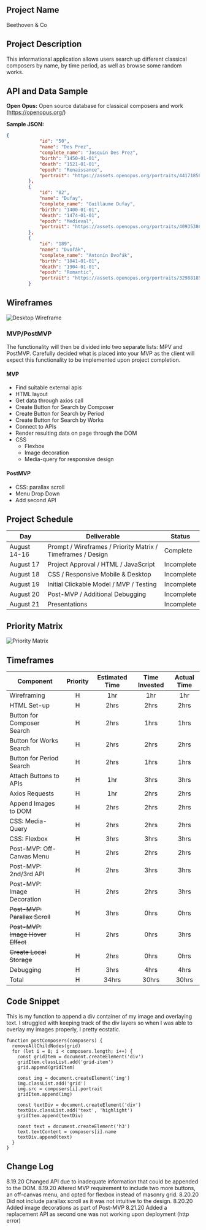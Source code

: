 ## Project Name

Beethoven & Co

## Project Description

This informational application allows users search up different classical composers by name, by time period, as well as browse some random works. 

## API and Data Sample

**Open Opus:** Open source database for classical composers and work (https://openopus.org/)

**Sample JSON:**
```json
{
            "id": "50",
            "name": "Des Prez",
            "complete_name": "Josquin Des Prez",
            "birth": "1450-01-01",
            "death": "1521-01-01",
            "epoch": "Renaissance",
            "portrait": "https://assets.openopus.org/portraits/44171858-1568084878.jpg"
        },
        {
            "id": "82",
            "name": "Dufay",
            "complete_name": "Guillaume Dufay",
            "birth": "1400-01-01",
            "death": "1474-01-01",
            "epoch": "Medieval",
            "portrait": "https://assets.openopus.org/portraits/40935386-1568084886.jpg"
        },
        {
            "id": "189",
            "name": "Dvořák",
            "complete_name": "Antonín Dvořák",
            "birth": "1841-01-01",
            "death": "1904-01-01",
            "epoch": "Romantic",
            "portrait": "https://assets.openopus.org/portraits/32988185-1568084888.jpg"
        }
```

## Wireframes

![Desktop Wireframe](https://res.cloudinary.com/ashgon/image/upload/v1597674909/Homepage_2_bltsjr.png)

### MVP/PostMVP

The functionality will then be divided into two separate lists: MPV and PostMVP.  Carefully decided what is placed into your MVP as the client will expect this functionality to be implemented upon project completion.  

#### MVP 

- Find suitable external apis 
- HTML layout
- Get data through axios call
- Create Button for Search by Composer
- Create Button for Search by Period
- Create Button for Search by Works
- Connect to APIs
- Render resulting data on page through the DOM
- CSS 
    - Flexbox
    - Image decoration
    - Media-query for responsive design

#### PostMVP  

- CSS: parallax scroll
- Menu Drop Down
- Add second API 

## Project Schedule

|  Day | Deliverable | Status
|---|---| ---|
|August 14-16| Prompt / Wireframes / Priority Matrix / Timeframes / Design | Complete
|August 17| Project Approval / HTML / JavaScript | Incomplete
|August 18| CSS / Responsive Mobile & Desktop | Incomplete
|August 19| Initial Clickable Model / MVP / Testing | Incomplete
|August 20| Post-MVP / Additional Debugging | Incomplete
|August 21| Presentations | Incomplete

## Priority Matrix

![Priority Matrix](https://res.cloudinary.com/ashgon/image/upload/v1597674663/Priority_Matrix_fyui53.jpg)

## Timeframes

| Component | Priority | Estimated Time | Time Invested | Actual Time |
| --- | :---: |  :---: | :---: | :---: |
| Wireframing | H | 1hr | 1hr | 1hr |
| HTML Set-up | H | 2hrs | 2hrs | 2hrs |
| Button for Composer Search | H | 2hrs | 1hrs | 1hrs |
| Button for Works Search | H | 2hrs | 2hrs | 2hrs |
| Button for Period Search | H | 2hrs | 1hrs | 1hrs |
| Attach Buttons to APIs | H | 1hr | 3hrs | 3hrs |
| Axios Requests | H | 1hr | 2hrs | 2hrs |
| Append Images to DOM | H | 2hrs | 2hrs | 2hrs |
| CSS: Media-Query | H | 2hrs | 2hrs | 2hrs |
| CSS: Flexbox | H | 3hrs | 3hrs | 3hrs |
| Post-MVP: Off-Canvas Menu | H | 2hrs | 2hrs | 2hrs |
| Post-MVP: 2nd/3rd API | H | 2hrs | 3hrs | 3hrs |
| Post-MVP: Image Decoration | H | 2hrs | 2hrs | 3hrs |
| ~~Post-MVP: Parallax Scroll~~ | H | 3hrs | 0hrs | 0hrs |
| ~~Post-MVP: Image Hover Effect~~ | H | 2hrs | 0hrs | 3hrs |
| ~~Create Local Storage~~ | H | 2hrs | 0hrs | 0hrs |
| Debugging | H | 3hrs | 4hrs | 4hrs |
| Total | H | 34hrs | 30hrs | 30hrs |

## Code Snippet

This is my function to append a div container of my image and overlaying text. I struggled with keeping track of the div layers so when I was able to overlay my images properly, I pretty ecstatic.

```
function postComposers(composers) {
  removeAllChildNodes(grid)
  for (let i = 0; i < composers.length; i++) {
    const gridItem = document.createElement('div')
    gridItem.classList.add('grid-item')
    grid.append(gridItem)

    const img = document.createElement('img')
    img.classList.add('grid')
    img.src = composers[i].portrait
    gridItem.append(img)
    
    const textDiv = document.createElement('div')
    textDiv.classList.add('text', 'highlight')
    gridItem.append(textDiv)

    const text = document.createElement('h3')
    text.textContent = composers[i].name
    textDiv.append(text)
  }
}
```

## Change Log
 
8.19.20 Changed API due to inadequate information that could be appended to the DOM. 
8.19.20 Altered MVP requirement to include two more buttons, an off-canvas menu, and opted for flexbox instead of masonry grid.
8.20.20 Did not include parallax scroll as it was not intuitive to the design.
8.20.20 Added image decorations as part of Post-MVP
8.21.20 Added a replacement API as second one was not working upon deployment (http error)
